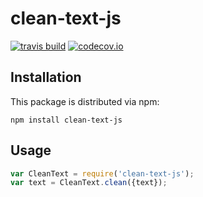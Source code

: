 # clean-text-js

[![travis build](https://travis-ci.org/antonioyee/clean-text-js.svg?branch=master)](https://travis-ci.org/antonioyee/clean-text-js)
[![codecov.io](https://codecov.io/github/antonioyee/clean-text-js/coverage.svg?branch=master)](https://codecov.io/github/antonioyee/clean-text-js?branch=master)


## Installation

This package is distributed via npm:

```
npm install clean-text-js
```

## Usage

```javascript
var CleanText = require('clean-text-js');
var text = CleanText.clean({text});
```
